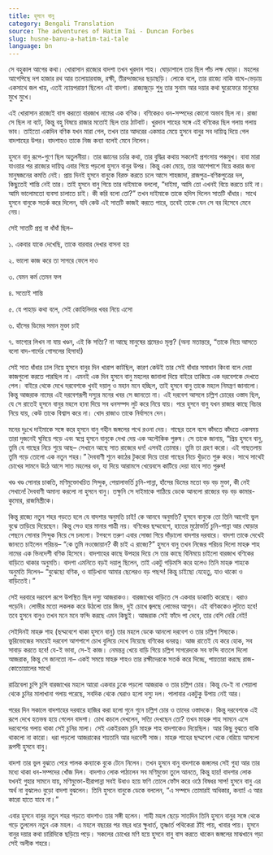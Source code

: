 ```yaml
---
title: হুসনে বানু
category: Bengali Translation
source: The adventures of Hatim Tai - Duncan Forbes
slug: husne-banu-a-hatim-tai-tale
language: bn
---
```


সে বহুকাল আগের কথা। খোরাসান রাজ্যের বাদশা তখন খুরদান শাহ। ঘোড়াশালে তার ছিল পাঁচ লক্ষ ঘোড়া। মহলের আগেপিছে দশ হাজার রথ আর তলোয়ারবাজ, রক্ষী, তীরন্দাজদের ছড়াছড়ি। লোকে বলে, তার রাজ্যে নাকি বাঘে-ভেড়ায় একসাথে জল খায়, এতই ন্যায়পরায়ণ ছিলেন এই বাদশা। রাজ্যজুড়ে শুধু তার সুনাম আর দয়ার কথা ঘুরেফেরে মানুষের মুখে মুখে।

এই খোরাসান রাজ্যেই বাস করতো বারজাখ নামের এক বণিক। বণিকেরও ধন-সম্পদের কোনো অভাব ছিল না। রাজা সে ছিল না বটে, কিন্তু বহু বিষয়ে রাজার মতোই ছিল তার ঠাটবাট। খুরদান শাহের সঙ্গে এই বণিকের ছিল গলায় গলায় ভাব। তাইতো একদিন বণিক যখন মারা গেল, তখন তার আদরের একমাত্র মেয়ে হুসনে বানুর সব দায়িত্ব দিয়ে গেল বাদশাহের উপর। বাদশাহও তাকে নিজ কন্যা বলেই মেনে নিলেন।

হুসনে বানু রূপে-গুণে ছিল অতুলনীয়া। তার জ্ঞানের চর্চার কথা, তার বুদ্ধির কথায় সকলেই প্রশংসায় পঞ্চমুখ। বাবা মারা যাওয়ার পর রাজ্যের দায়িত্ব এবার গিয়ে পড়লো হুসনে বানুর উপর। কিন্তু একা মেয়ে, তার আশেপাশে বিয়ে করার জন্য মানুষজনের কমতি নেই। প্রায় দিনই হুসনে বানুকে বিরক্ত করতে চলে আসে শাহজাদা, রাজপুত্র-বণিকপুত্রের দল, কিছুতেই শান্তি নেই তার। তাই হুসনে বানু গিয়ে তার দাইমাকে বললো, “দাইমা, আমি তো এখনই বিয়ে করতে চাই না। আমি ভালোমতো ব্যবসা চালাতে চাই। কী করি বলো তো?” তখন দাইমাকে তাকে হদিস দিলেন সাতটি ধাঁধার। সাথে হুসনে বানুকে সতর্ক করে দিলেন, যদি কেউ এই সাতটি কাজই করতে পারে, তবেই তাকে যেন সে বর হিসেবে মেনে নেয়।

সেই সাতটি প্রশ্ন বা ধাঁধাঁ ছিল–

১. একবার যাকে দেখেছি, তাকে বারবার দেখার বাসনা হয়

২. ভালো কাজ করে তা সাগরে ফেলে দাও

৩. যেমন কর্ম তেমন ফল

৪. সত্যেই শান্তি

৫. যে পাহাড় কথা বলে, সেই কোহিনিদার খবর নিয়ে এসো

৬. হাঁসের ডিমের সমান মুক্তা চাই

৭. ভাগ্যের লিখন না যায় খণ্ডন, এই কি সত্যি? না আছে মানুষের শ্রমেরও মূল্য? (অন্য মতান্তরে, “তাকে নিয়ে আসতে বলো বাদ-গার্দের গোসলের হিসাব!)

সেই সাত ধাঁধার ঢাল নিয়ে হুসনে বানুর দিন খারাপ কাটছিল, কারণ কেউই তার সেই ধাঁধার সমাধান কিংবা বলে দেয়া কাজগুলো করতে পারছিল না। এমনই এক দিন হুসনে বানু মহলের জানালা দিয়ে বাইরে তাকিয়ে এক দরবেশকে দেখতে পেল। বাইরে থেকে দেখে দরবেশকে খুবই দয়ালু ও মহান মনে হচ্ছিল, তাই হুসনে বানু তাকে মহলে নিমন্ত্রণ জানালো। কিন্তু আজরাক নামের এই দরবেশরূপী দস্যুর মনের খবর সে জানতো না। এই দরবেশ আসলে চল্লিশ চোরের ওস্তাদ ছিল, যে সে রাতেই হুসনে বানুর মহলে হানা দিয়ে সব ধনসম্পদ লুট করে নিয়ে যায়। পরে হুসনে বানু যখন রাজার কাছে বিচার নিয়ে যায়, কেউ তাকে বিশ্বাস করে না। খোদ রাজাও তাকে নির্বাসনে দেন।

মনের দুঃখে দাইমাকে সঙ্গে করে হুসনে বানু গহীন জঙ্গলের পথে রওনা দেয়। গাছের তলে বসে কাঁদতে কাঁদতে একসময় তারা দুজনেই ঘুমিয়ে পড়ে এবং স্বপ্নে হুসনে বানুকে দেখা দেয় এক অলৌকিক পুরুষ। সে তাকে জানায়, “প্রিয় হুসনে বানু, তুমি যে গাছের নিচে শুয়ে আছ– সেখানে আছে সাত রাজ্যের ধন! এসবই তোমার। তুমি তা গ্রহণ করো। এই গাছতলায় তুমি গড়ে তোলো এক নতুন শহর।” দৈববাণী শুনে কাঠের টুকরো দিয়ে তারা গাছের নিচে খুঁড়তে শুরু করে। সাথে সাথেই চোখের সামনে উঠে আসে সাত মহলের ধন, যা দিয়ে আরামসে খেয়েবসে কাটিয়ে দেয়া যাবে সাত পুরুষ!

খণ্ড খণ্ড সোনার চাকতি, মণিমুক্তোখচিত সিন্দুক, পেয়ালাভর্তি চুনি-পান্না, হাঁসের ডিমের মতো বড় বড় মুক্তা, কী নেই সেখানে! দৈববাণী অমান্য করলো না হুসনে বানু। তক্ষুনি সে দাইমাকে পাঠিয়ে ডেকে আনলো রাজ্যের বড় বড় কামার-কুমোর, রাজমিস্ত্রীকে।

কিন্তু রাজ্যে নতুন শহর গড়তে হলে যে বাদশার অনুমতি চাই! কে আনবে অনুমতি? হুসনে বানুকে তো তিনি আগেই ভুল বুঝে তাড়িয়ে দিয়েছেন। কিন্তু সেও হার মানার পাত্রী নয়। বণিকের ছদ্মবেশে, হাতের মুঠোভর্তি চুনি-পান্না আর ঘোড়ার পেছনে সোনার সিন্দুক নিয়ে সে চললো। টগবগে তরুণ এবার সোজা গিয়ে দাঁড়ালো বাদশার দরবারে। বাদশা তাকে দেখেই জানতে চাইলেন পরিচয়– “কে তুমি নওজোয়ান? কী চাই এ রাজ্যে?” হুসনে বানু তখন নিজের পরিচয় দিলো মাহরু শাহ নামের এক ভিনদেশী বণিক হিসেবে। বাদশাহের কাছে উপহার দিয়ে সে তার কাছে বিনিময়ে চাইলো বারজাখ বণিকের বাড়িতে থাকার অনুমতি। বাদশা এমনিতে বড়ই দয়ালু ছিলেন, তাই একটু গড়িমসি করে হলেও তিনি মাহরু শাহকে অনুমতি দিলেন– “বুঝেছো বণিক, ও বাড়িখানা আমার ছেলেরও বড় পছন্দ! কিন্তু চাইছো যেহেতু, যাও থাকো ও বাড়িতেই।”

সেই দরবারে দরবেশ রূপে উপস্থিত ছিল দস্যু আজরাকও। বারজাখের বাড়িতে সে একবার ডাকাতি করেছে। ধরাও পড়েনি। লোভীর মতো লকলক করে উঠলো তার জিভ, দুই চোখে জ্বলছে লোভের আগুন। এই বণিককেও লুটতে হবে! তবে হুসনে বানুও তখন মনে মনে ফন্দি করছে এমন কিছুই। আজরাক সেই ফাঁদে পা দেবে, তার বেশি দেরি নেই!

সেইদিনই মাহরু শাহ (ছদ্মবেশে থাকা হুসনে বানু) তার মহলে ডেকে আনলো দরবেশ ও তার চল্লিশ শিষ্যকে। ভুরিভোজের সময়েই দরবেশ আশপাশে চোখ বুলিয়ে দেখে নিয়েছে বণিকের ধনরত্ন। আজ রাতেই যে করে হোক, সব সাবাড় করতে হবে! যে-ই ভাবা, সে-ই কাজ। নেমন্তন্ন খেয়ে বাড়ি গিয়ে চল্লিশ সাগরেদকে সব ফন্দি বাতলে দিলো আজরাক, কিন্তু সে জানতো না– একই সময়ে মাহরু শাহও তার রক্ষীদেরকে সতর্ক করে দিচ্ছে, পায়তারা করছে রাজ-কোতোয়ালের সাথে!

রাত্রিবেলা চুপি চুপি বারজাখের মহলে আরো একবার ঢুকে পড়লো আজরাক ও তার চল্লিশ চোর। কিন্তু যে-ই না পেয়ালা থেকে চুনির মালাখানা গলায় পরেছে, সবদিক থেকে ঘেরাও হলো দস্যু দল। পালাবার একটুকু উপায় নেই আর।

পরের দিন সকালে বাদশাহের দরবারে হাজির করা হলো গুনে গুনে চল্লিশ চোর ও তাদের ওস্তাদকে। কিন্তু দরবেশকে এই রূপে দেখে হতভম্ব হয়ে গেলেন বাদশা। চোখ কচলে দেখলেন, সত্যি দেখছেন তো? তখন মাহরু শাহ সামনে এসে দরবেশের গলায় থাকা সেই চুনির মালা। সেই একইরকম চুনি মাহরু শাহ বাদশাকেও দিয়েছিল। আর কিছু বুঝতে বাকি থাকলো না কারো। ধরা পড়লো আজরাকের শয়তানি আর দরবেশী সাজ। মাহরু শাহের ছদ্মবেশ থেকে বেরিয়ে আসলো রূপসী হুসনে বানু।

বাদশা তার ভুল বুঝতে পেরে পালক কন্যাকে বুকে টেনে নিলেন। তখন হুসনে বানু বাদশাকে জঙ্গলের সেই গুহা আর তার মধ্যে থাকা ধন-সম্পদের খোঁজ দিল। বাদশাও লোক পাঠালেন সব মণিমুক্তো তুলে আনতে, কিন্তু হায়! বাদশার লোক যখনই গুহার সামনে যায়, মণিমুক্তো-হীরাপান্না সবই উধাও হয়ে ফণি তোলে ফোঁস করে ওঠে বিষধর সাপ! হুসনে বানু এর অর্থ না বুঝলেও বুড়ো বাদশা বুঝলেন। তিনি হুসনে বানুকে ডেকে বললেন, “এ সম্পদে তোমারই অধিকার, কন্যা! এ আর কারো হাতে যাবে না।”

এবার হুসনে বানুর নতুন শহর গড়তে বাদশাও তার সঙ্গী হলেন। শাহী মহল ছেড়ে সাতদিন তিনি হুসনে বানুর সঙ্গে থেকে গড়ে তুললেন নতুন এক মহল। এ মহলে বছরের পর বছর ধরে ক্ষুধার্ত, তৃষ্ণার্ত পথিকেরা ঠাঁই পায়, খাবার পায়। হুসনে বানুর দয়ার কথা চারিদিকে ছড়িয়ে পড়ে। সকলের চোখের মণি হয়ে হুসনে বানু বাস করতে থাকেন জঙ্গলের মাঝখানে গড়া সেই অলীক শহরে।
